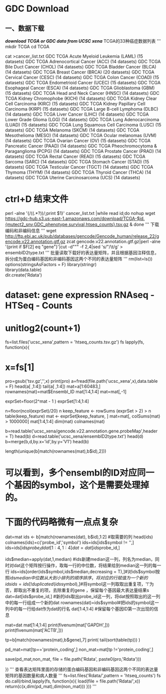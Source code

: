 # GDC Download
## 一、数据下载
***download TCGA or GDC data from UCSC xena***
TCGA的33种癌症数据列表
'''
mkdir TCGA
cd TCGA

cat >cancer_list.txt
GDC TCGA Acute Myeloid Leukemia (LAML) (15 datasets)
GDC TCGA Adrenocortical Cancer (ACC) (14 datasets)
GDC TCGA Bile Duct Cancer (CHOL) (14 datasets)
GDC TCGA Bladder Cancer (BLCA) (14 datasets)
GDC TCGA Breast Cancer (BRCA) (20 datasets)
GDC TCGA Cervical Cancer (CESC) (14 datasets)
GDC TCGA Colon Cancer (COAD) (15 datasets)
GDC TCGA Endometrioid Cancer (UCEC) (15 datasets)
GDC TCGA Esophageal Cancer (ESCA) (14 datasets)
GDC TCGA Glioblastoma (GBM) (15 datasets)
GDC TCGA Head and Neck Cancer (HNSC) (14 datasets)
GDC TCGA Kidney Chromophobe (KICH) (14 datasets)
GDC TCGA Kidney Clear Cell Carcinoma (KIRC) (15 datasets)
GDC TCGA Kidney Papillary Cell Carcinoma (KIRP) (15 datasets)
GDC TCGA Large B-cell Lymphoma (DLBC) (14 datasets)
GDC TCGA Liver Cancer (LIHC) (14 datasets)
GDC TCGA Lower Grade Glioma (LGG) (14 datasets)
GDC TCGA Lung Adenocarcinoma (LUAD) (15 datasets)
GDC TCGA Lung Squamous Cell Carcinoma (LUSC) (15 datasets)
GDC TCGA Melanoma (SKCM) (14 datasets)
GDC TCGA Mesothelioma (MESO) (14 datasets)
GDC TCGA Ocular melanomas (UVM) (14 datasets)
GDC TCGA Ovarian Cancer (OV) (15 datasets)
GDC TCGA Pancreatic Cancer (PAAD) (14 datasets)
GDC TCGA Pheochromocytoma & Paraganglioma (PCPG) (14 datasets)
GDC TCGA Prostate Cancer (PRAD) (14 datasets)
GDC TCGA Rectal Cancer (READ) (15 datasets)
GDC TCGA Sarcoma (SARC) (14 datasets)
GDC TCGA Stomach Cancer (STAD) (15 datasets)
GDC TCGA Testicular Cancer (TGCT) (14 datasets)
GDC TCGA Thymoma (THYM) (14 datasets)
GDC TCGA Thyroid Cancer (THCA) (14 datasets)
GDC TCGA Uterine Carcinosarcoma (UCS) (14 datasets)
# ctrl+D 结束文件

perl -alne '{/\((.*?)\)/;print $1}' cancer_list.txt |while read id;do 
nohup wget https://gdc-hub.s3.us-east-1.amazonaws.com/download/TCGA-$id.{mutect2_snv,GDC_phenotype,survival,htseq_counts}.tsv.gz &
done
'''
下载编码和非编码信息
'''
wget http://ftp.ebi.ac.uk/pub/databases/gencode/Gencode_human/release_22/gencode.v22.annotation.gtf.gz
zcat gencode.v22.annotation.gtf.gz|perl -alne '{print if $F[2] eq "gene"}'|cut -d"\"" -f 2,4|sed 's/"/\t/g' > ensembID2type.txt
'''
批量读取下载好的表达量矩阵，并且根据基因注释信息，拆分成为蛋白编码基因和非编码基因这两个不同的表达量矩阵
'''
rm(list=ls())
options(stringsAsFactors = F)
library(stringr)  
library(data.table)  
dir.create('Rdata')

# dataset: gene expression RNAseq - HTSeq - Counts 
# unitlog2(count+1)
fs=list.files('ucsc_xena',pattern = 'htseq_counts.tsv.gz')
fs
lapply(fs, function(x){
  # x=fs[1]
  pro=gsub('tsv.gz','',x)
  print(pro)
  a=fread(file.path('ucsc_xena',x),data.table = F)
  head(a[ ,1:4])
  tail(a[ ,1:4])
  mat=a[1:60483,] 
  rownames(mat)=mat$Ensembl_ID
  mat[1:4,1:4]
  mat=mat[,-1]

  exprSet=floor(2^mat - 1 )
  exprSet[1:4,1:4] 

  n=floor(ncol(exprSet)/20)
  n
  keep_feature <- rowSums (exprSet > 2) > n
  table(keep_feature)
  mat <- exprSet[keep_feature, ]
  mat=mat[, colSums(mat) > 1000000]
  mat[1:4,1:4]
  dim(mat) 
  colnames(mat)

  b=read.table('ucsc_xena/gencode.v22.annotation.gene.probeMap',header = T)
  head(b)
  d=read.table('ucsc_xena/ensembID2type.txt')
  head(d)
  b=merge(b,d,by.x='id',by.y='V1')
  head(b)

  length(unique(b[match(rownames(mat),b$id),2]))
  # 可以看到，多个ensembl的ID对应同一个基因的symbol，这个是需要处理掉的。
  # 下面的代码略微有一点点复杂
  dat=mat
  ids <-  b[match(rownames(dat),
                  b$id),1:2] #取需要的列 
  head(ids)
  colnames(ids)=c('probe_id','symbol')  
  ids=ids[ids$symbol != '',]
  ids=ids[ids$probe_id %in%  rownames(dat),]
  dat[1:4,1:4]   
  dat=dat[ids$probe_id,] 

  ids$median=apply(dat,1,median) #ids新建median这一列，列名为median，同时对dat这个矩阵按行操作，取每一行的中位数，将结果给到median这一列的每一行
  ids=ids[order(ids$symbol,ids$median,decreasing = T),]#对ids$symbol按照ids$median中位数从大到小排列的顺序排序，将对应的行赋值为一个新的ids
  ids=ids[!duplicated(ids$symbol),]#将symbol这一列取取出重复项，'!'为否，即取出不重复的项，去除重复的gene ，保留每个基因最大表达量结果s
  dat=dat[ids$probe_id,] #新的ids取出probe_id这一列，将dat按照取出的这一列中的每一行组成一个新的dat
  rownames(dat)=ids$symbol#把ids的symbol这一列中的每一行给dat作为dat的行名
  dat[1:4,1:4]  #保留每个基因ID第一次出现的信息

  mat=dat
  mat[1:4,1:4]
  print(fivenum(mat['GAPDH',]))
  print(fivenum(mat['ACTB',]))

  tp=b[match(rownames(mat),b$gene),7]
  print(  tail(sort(table(tp))) )

  pd_mat=mat[tp=='protein_coding',]
  non_mat=mat[tp !='protein_coding',]

  save(pd_mat,non_mat,
       file = file.path('Rdata', paste0(pro,'Rdata')))

})
'''
查看表达矩阵里面的存储的蛋白编码基因和非编码基因这两个不同的表达量矩阵的基因数量和病人数量
'''
fs=list.files('Rdata/',pattern = 'htseq_counts')
fs
do.call(rbind,lapply(fs, function(x){
  load(file =  file.path('Rdata/',x))  
  return(c(x,dim(pd_mat),dim(non_mat)))
}))
'''
